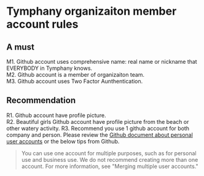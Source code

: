 # Tymphany organizaiton member account rules

## A must
M1. Github account uses comprehensive name: real name or nickname that EVERYBODY in Tymphany knows.  
M2. Github account is a member of organizaiton team.  
M3. Github account uses Two Factor Aunthentication.

## Recommendation
R1. Github account have profile picture.  
R2. Beautiful girls Github account have profile picture from the beach or other watery activity.
R3. Recommend you use 1 github account for both company and person. Please review the [Github document about personal user accounts](https://docs.github.com/en/github/getting-started-with-github/types-of-github-accounts#personal-user-accounts) or the below tips from Github.
> You can use one account for multiple purposes, such as for personal use and business use. We do not recommend creating more than one account. For more information, see "Merging multiple user accounts."
